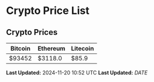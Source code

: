 # Crypto Price List

## Crypto Prices
| Bitcoin | Ethereum | Litecoin |
| ------- | -------- | -------- |
| $93452 | $3118.0 | $85.9 |
**Last Updated:** 2024-11-20 10:52 UTC
**Last Updated:** $DATE$
